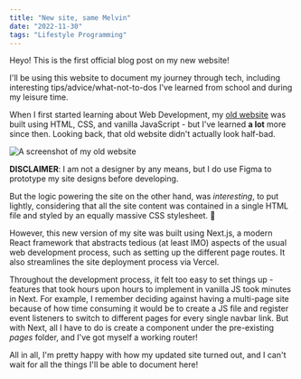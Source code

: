 ```yaml
---
title: "New site, same Melvin"
date: "2022-11-30"
tags: "Lifestyle Programming"
---
```


Heyo! This is the first official blog post on my new website!

I'll be using this website to document my journey through tech, including interesting tips/advice/what-not-to-dos I've learned from school and during my leisure time.  

When I first started learning about Web Development, my [old website](https://meleongg.github.io/) was built using HTML, CSS, and vanilla JavaScript - but I've learned **a lot** more since then. Looking back, that old website didn't actually look half-bad. 

![A screenshot of my old website](/post-assets/old-site.png)

<!-- A screen shot of my old website -->

**DISCLAIMER**: I am not a designer by any means, but I do use Figma to prototype my site designs before developing. 

But the logic powering the site on the other hand, was *interesting*, to put lightly, considering that all the site content was contained in a single HTML file and styled by an equally massive CSS stylesheet. 🥲

However, this new version of my site was built using Next.js, a modern React framework that abstracts tedious (at least IMO) aspects of the usual web development process, such as setting up the different page routes. It also streamlines the site deployment process via Vercel. 

Throughout the development process, it felt too easy to set things up - features that took hours upon hours to implement in vanilla JS took minutes in Next. For example, I remember deciding against having a multi-page site because of how time consuming it would be to create a JS file and register event listeners to switch to different pages for every single navbar link. But with Next, all I have to do is create a component under the pre-existing *pages* folder, and I've got myself a working router! 

All in all, I'm pretty happy with how my updated site turned out, and I can't wait for all the things I'll be able to document here! 
